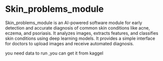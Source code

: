 # Skin_problems_module
Skin_problems_module is an AI-powered software module for early detection and accurate diagnosis of common skin conditions like acne, eczema, and psoriasis. It analyzes images, extracts features, and classifies skin conditions using deep learning models. It provides a simple interface for doctors to upload images and receive automated diagnosis.

you need data to run ,you can get it from kaggel
    